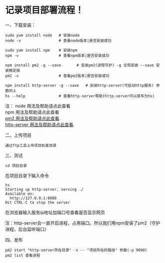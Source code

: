 # 记录项目部署流程！

一、下载安装：

	sudo yum install node 	# 安装node
	node -v					# 查看node版本|是否安装成功

	sudo yum install npm	# 安装npm
	npm -v 					# 查看npm版本|是否安装成功

	npm install pm2 -g --save 		# 安装pm2(进程守护) -g 全局安装 --save 安装稳定版
	pm2 -v 					# 查看pm2版本|是否安装成功

	npm install http-server -g --save	# 安装http-server(可启动http服务) 参数同上
	hs --help				# 查看http-server帮助(http-server可以简写为hs)

注：
    node 用法及帮助请点此查看<br>
    npm 用法及帮助请点此查看<br>
    [pm2 用法及帮助请点此查看](https://github.com/roy-lau/log/blob/master/static-pages-deploy/pm2.md).<br>
    [http-server 用法及帮助请点此查看](https://github.com/roy-lau/log/blob/master/static-pages-deploy/http-server.md).
    
二、上传项目
	
	通过ftp工具上传项目到某目录

三、测试
	
	cd 项目目录

在项目目录下输入命令

	hs
	Starting up http-server, serving ./
	Available on:
	  http://127.0.0.1:8080
	Hit CTRL-C to stop the server

在浏览器输入服务ip地址加端口号查看是否显示网页

注：http-server会一直开启进程，占用端口。所以我们用npm安装了pm2（守护进程，后台监听端口）

四、发布

  	pm2 start "http-server所在目录" -x -- "项目所在的路径" 参数(-p 9090)
   	pm2 list 查看进程
